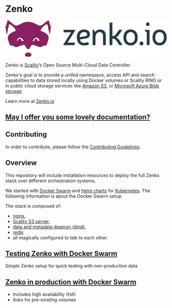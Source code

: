 # Zenko

![Zenko logo](res/zenko.io-logo-color-cmyk.png)

Zenko is  [Scality](http://www.scality.com/)’s Open Source Multi-Cloud Data Controller.

Zenko's goal is to provide a unifed namespace, access API and search capabilities to data stored locally using Docker volumes or Scality RING or in public cloud storage services like [Amazon S3](https://aws.amazon.com/s3), or [Microsoft Azure Blob storage](https://azure.microsoft.com/en-us/services/storage/blobs/).

Learn more at  [Zenko.io](http://www.zenko.io/)

## [May I offer you some lovely documentation?](http://zenko.readthedocs.io)

## Contributing

In order to contribute, please follow the
[Contributing Guidelines](
https://github.com/scality/Guidelines/blob/master/CONTRIBUTING.md).

## Overview

This repository will include installation resources to deploy the full Zenko
stack over different orchestration systems.

We started with [Docker Swarm](https://docs.docker.com/engine/swarm/) and 
[Helm charts](https://github.com/scality/Zenko/blob/master/charts/README.md) for 
[Kubernetes](https://github.com/scality/metal-k8s). 
The following information is about the Docker Swarm setup.

The stack is composed of:
- [nginx](https://nginx.org/en/),
- [Scality S3 server](https://github.com/scality/S3),
- [data and metadata deamon (dmd)](http://s3-server.readthedocs.io/en/latest/ARCHITECTURE/#data-metadata-daemon-architecture-and-operational-guide),
- [redis](https://redis.io/)
- all magically configured to talk to each other.

## [Testing Zenko with Docker Swarm](./swarm-testing)

Simple Zenko setup for quick testing with non-production data

## [Zenko in production with Docker Swarm](./swarm-production)

- Includes high availability (HA)
- Asks for pre-existing volumes
